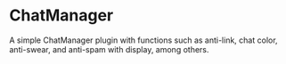 # ChatManager
A simple ChatManager plugin with functions such as anti-link, chat color, anti-swear, and anti-spam with display, among others.
